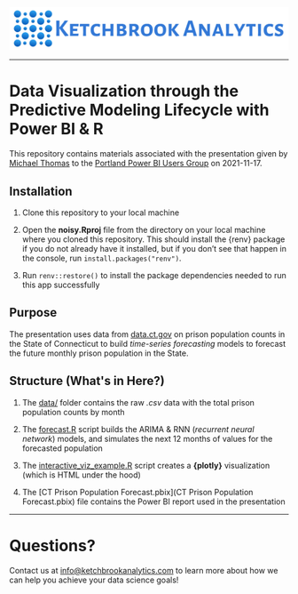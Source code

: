 ![](www/ka_logo.jpg)

<hr>

# Data Visualization through the Predictive Modeling Lifecycle with Power BI & R

This repository contains materials associated with the presentation given by [Michael Thomas](https://www.linkedin.com/in/michaeljthomas2/) to the [Portland Power BI Users Group](https://www.meetup.com/Portland-Power-BI-User-Group/events/278259627/) on 2021-11-17.

## Installation

1. Clone this repository to your local machine

2. Open the **noisy.Rproj** file from the directory on your local machine where you cloned this repository. This should install the {renv} package if you do not already have it installed, but if you don’t see that happen in the console, run `install.packages("renv")`.

3. Run `renv::restore()` to install the package dependencies needed to run this app successfully

## Purpose

The presentation uses data from [data.ct.gov](https://data.ct.gov) on prison population counts in the State of Connecticut to build *time-series forecasting* models to forecast the future monthly prison population in the State.

## Structure (What's in Here?)

1. The [data/](data) folder contains the raw *.csv* data with the total prison population counts by month

2. The [forecast.R](forecast.R) script builds the ARIMA & RNN (*recurrent neural network*) models, and simulates the next 12 months of values for the forecasted population 

3. The [interactive_viz_example.R](interactive_viz_example.R) script creates a **{plotly}** visualization (which is HTML under the hood)

4. The [CT Prison Population Forecast.pbix](CT Prison Population Forecast.pbix) file contains the Power BI report used in the presentation

*** 

# Questions?

Contact us at [info@ketchbrookanalytics.com](mailto:info@ketchbrookanalytics.com) to learn more about how we can help you achieve your data science goals!
